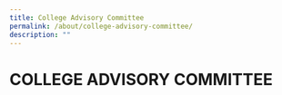 ```yaml
---
title: College Advisory Committee
permalink: /about/college-advisory-committee/
description: ""
---
```

# COLLEGE ADVISORY COMMITTEE
